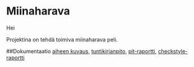 # Miinaharava

Hei

Projektina on tehdä toimiva miinaharava peli.

##Dokumentaatio
[aiheen kuvaus](dokumentaatio/aiheenKuvausJaRakenne.md),
[tuntikirjanpito](dokumentaatio/tuntikirjanpito.md),
[pit-raportti](dokumentaatio/pit-raportti/201701271747/index.html),
[checkstyle-raportti](dokumentaatio/checkstyle-raportti/site/checkstyle.html)